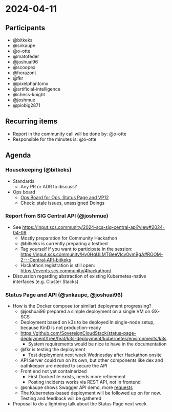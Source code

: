 # 2024-04-11

## Participants

- @bitkeks
- @snkaupe
- @o-otte
- @matofeder
- @joshuai96
- @scoopex
- @horazont
- @fkr
- @pixelphantomx
- @artificial-intelligence
- @chess-knight
- @joshmue
- @piobig2871

## Recurring items

- Report in the community call will be done by: @o-otte
- Responsible for the minutes is: @o-otte

## Agenda

### Housekeeping (@bitkeks)

- Standards
    - Any PR or ADR to discuss?
- Ops board
    - [Ops Board for Ops, Status Page and VP12](https://github.com/orgs/SovereignCloudStack/projects/6/views/8?layout=table&groupedBy%5BcolumnId%5D=Status&filterQuery=label%3A%22ops%22%2C%22status-page%22%2C%22SCS-VP12%22+-status%3ADone%2CAbandoned+&visibleFields=%5B%22Title%22%2C%22Assignees%22%2C%22Labels%22%2C%22Repository%22%5D)
    - Check: stale issues, unassigned Doings

### Report from SIG Central API (@joshmue)

- See https://input.scs.community/2024-scs-sig-central-api?view#2024-04-09
    - Mostly preparation for Community Hackathon
    - @bitkeks is currently preparing a testbed 
    - Tag yourself if you want to participate in the session: https://input.scs.community/Hy0HqULMTGeeVIcy0vmBgA#ROOM-2---Central-API-bitkeks
    - Hackathon registration is still open: https://events.scs.community/4hackathon/
- Discussion regarding abstraction of existing Kubernetes-native interfaces (e.g. Cluster Stacks)

### Status Page and API (@snkaupe, @joshuai96)

- How is the Docker compose (or similar) deployment progressing?
    - @joshuai96 prepared a simple deployment on a single VM on GX-SCS
    - Deployment based on k3s to be deployed in single-node setup, because KinD is not production-ready
    - https://github.com/SovereignCloudStack/status-page-deployment/tree/feat/k3s-deployment/kubernetes/environments/k3s
        - System requirements would be nice to have in the documentation
    - @fkr is testing the deployment
        - Test deployment next week Wednesday after Hackathon onsite
    - API Server could run on its own, but other components like dex and oathkeeper are needed to secure the API
    - Front end not yet containerized
        - First Dockerfile exists, needs more refinement
        - Posting incidents works via REST API, not in frontend
    - @snkaupe shows Swagger API demo, more [requests](https://github.com/SovereignCloudStack/status-page-api/blob/main/docs/example-requests.md)
    - The Kubernetes-based deployment will be followed up on for now. Testing and feedback will be gathered
- Proposal to do a lightning talk about the Status Page next week
